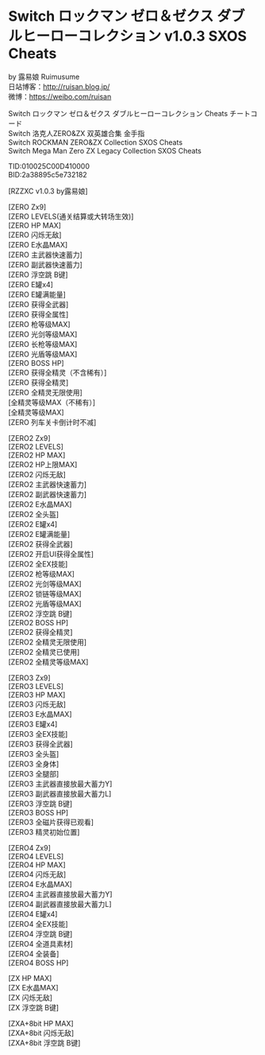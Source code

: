 # Switch ロックマン ゼロ＆ゼクス ダブルヒーローコレクション v1.0.3 SXOS Cheats


by 露易娘 Ruimusume</br>
日站博客：http://ruisan.blog.jp/</br>
微博：https://weibo.com/ruisan</br>

Switch ロックマン ゼロ＆ゼクス ダブルヒーローコレクション Cheats チートコード</br>
Switch 洛克人ZERO&ZX 双英雄合集 金手指</br>
Switch ROCKMAN ZERO&ZX Collection SXOS Cheats</br>
Switch Mega Man Zero ZX Legacy Collection SXOS Cheats</br>

TID:010025C00D410000</br>
BID:2a38895c5e732182</br>

[RZZXC v1.0.3 by露易娘]

[ZERO Zx9]</br>
[ZERO LEVELS(通关结算或大转场生效)]</br>
[ZERO HP MAX]</br>
[ZERO 闪烁无敌]</br>
[ZERO E水晶MAX]</br>
[ZERO 主武器快速蓄力]</br>
[ZERO 副武器快速蓄力]</br>
[ZERO 浮空跳 B键]</br>
[ZERO E罐x4]</br>
[ZERO E罐满能量]</br>
[ZERO 获得全武器]</br>
[ZERO 获得全属性]</br>
[ZERO 枪等级MAX]</br>
[ZERO 光剑等级MAX]</br>
[ZERO 长枪等级MAX]</br>
[ZERO 光盾等级MAX]</br>
[ZERO BOSS HP]</br>
[ZERO 获得全精灵（不含稀有）]</br>
[ZERO 获得全精灵]</br>
[ZERO 全精灵无限使用]</br>
[全精灵等级MAX（不稀有）]</br>
[全精灵等级MAX]</br>
[ZERO 列车关卡倒计时不减]</br>

[ZERO2 Zx9]</br>
[ZERO2 LEVELS]</br>
[ZERO2 HP MAX]</br>
[ZERO2 HP上限MAX]</br>
[ZERO2 闪烁无敌]</br>
[ZERO2 主武器快速蓄力]</br>
[ZERO2 副武器快速蓄力]</br>
[ZERO2 E水晶MAX]</br>
[ZERO2 全头盔]</br>
[ZERO2 E罐x4]</br>
[ZERO2 E罐满能量]</br>
[ZERO2 获得全武器]</br>
[ZERO2 开启UI获得全属性]</br>
[ZERO2 全EX技能]</br>
[ZERO2 枪等级MAX]</br>
[ZERO2 光剑等级MAX]</br>
[ZERO2 锁链等级MAX]</br>
[ZERO2 光盾等级MAX]</br>
[ZERO2 浮空跳 B键]</br>
[ZERO2 BOSS HP]</br>
[ZERO2 获得全精灵]</br>
[ZERO2 全精灵无限使用]</br>
[ZERO2 全精灵已使用]</br>
[ZERO2 全精灵等级MAX]</br>

[ZERO3 Zx9]</br>
[ZERO3 LEVELS]</br>
[ZERO3 HP MAX]</br>
[ZERO3 闪烁无敌]</br>
[ZERO3 E水晶MAX]</br>
[ZERO3 E罐x4]</br>
[ZERO3 全EX技能]</br>
[ZERO3 获得全武器]</br>
[ZERO3 全头盔]</br>
[ZERO3 全身体]</br>
[ZERO3 全腿部]</br>
[ZERO3 主武器直接放最大蓄力Y]</br>
[ZERO3 副武器直接放最大蓄力L]</br>
[ZERO3 浮空跳 B键]</br>
[ZERO3 BOSS HP]</br>
[ZERO3 全磁片获得已观看]</br>
[ZERO3 精灵初始位置]</br>

[ZERO4 Zx9]</br>
[ZERO4 LEVELS]</br>
[ZERO4 HP MAX]</br>
[ZERO4 闪烁无敌]</br>
[ZERO4 E水晶MAX]</br>
[ZERO4 主武器直接放最大蓄力Y]</br>
[ZERO4 副武器直接放最大蓄力L]</br>
[ZERO4 E罐x4]</br>
[ZERO4 全EX技能]</br>
[ZERO4 浮空跳 B键]</br>
[ZERO4 全道具素材]</br>
[ZERO4 全装备]</br>
[ZERO4 BOSS HP]</br>

[ZX HP MAX]</br>
[ZX E水晶MAX]</br>
[ZX 闪烁无敌]</br>
[ZX 浮空跳 B键]</br>

[ZXA+8bit HP MAX]</br>
[ZXA+8bit 闪烁无敌]</br>
[ZXA+8bit 浮空跳 B键]</br>
